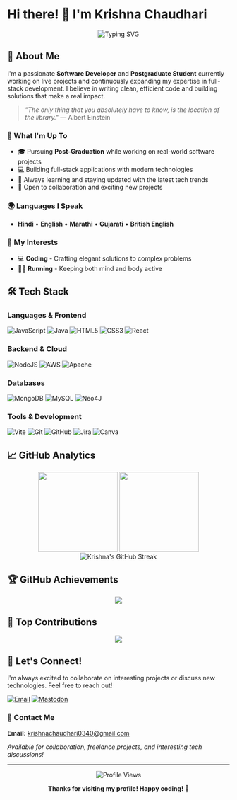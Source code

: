 # Hi there! 👋 I'm Krishna Chaudhari

<div align="center">
  <img src="https://readme-typing-svg.herokuapp.com?font=Fira+Code&pause=1000&color=36BCF7&width=435&lines=Software+Developer+%7C+Full+Stack+Engineer;Passionate+about+Clean+Code;Always+Learning+New+Technologies;Building+Real-World+Solutions" alt="Typing SVG" />
</div>

## 🚀 About Me

I'm a passionate **Software Developer** and **Postgraduate Student** currently working on live projects and continuously expanding my expertise in full-stack development. I believe in writing clean, efficient code and building solutions that make a real impact.

> *"The only thing that you absolutely have to know, is the location of the library."* — Albert Einstein

### 🎯 What I'm Up To
- 🎓 Pursuing **Post-Graduation** while working on real-world software projects
- 💻 Building full-stack applications with modern technologies
- 🌱 Always learning and staying updated with the latest tech trends
- 🤝 Open to collaboration and exciting new projects

### 🌍 Languages I Speak
- **Hindi** • **English** • **Marathi** • **Gujarati** • **British English**

### 🎨 My Interests
- 💻 **Coding** - Crafting elegant solutions to complex problems
- 🏃‍♂️ **Running** - Keeping both mind and body active

## 🛠️ Tech Stack

### Languages & Frontend
![JavaScript](https://img.shields.io/badge/javascript-%23323330.svg?style=for-the-badge&logo=javascript&logoColor=%23F7DF1E)
![Java](https://img.shields.io/badge/java-%23ED8B00.svg?style=for-the-badge&logo=openjdk&logoColor=white)
![HTML5](https://img.shields.io/badge/html5-%23E34F26.svg?style=for-the-badge&logo=html5&logoColor=white)
![CSS3](https://img.shields.io/badge/css3-%231572B6.svg?style=for-the-badge&logo=css3&logoColor=white)
![React](https://img.shields.io/badge/react-%2320232a.svg?style=for-the-badge&logo=react&logoColor=%2361DAFB)

### Backend & Cloud
![NodeJS](https://img.shields.io/badge/node.js-6DA55F?style=for-the-badge&logo=node.js&logoColor=white)
![AWS](https://img.shields.io/badge/AWS-%23FF9900.svg?style=for-the-badge&logo=amazon-aws&logoColor=white)
![Apache](https://img.shields.io/badge/apache-%23D42029.svg?style=for-the-badge&logo=apache&logoColor=white)

### Databases
![MongoDB](https://img.shields.io/badge/MongoDB-%234ea94b.svg?style=for-the-badge&logo=mongodb&logoColor=white)
![MySQL](https://img.shields.io/badge/mysql-4479A1.svg?style=for-the-badge&logo=mysql&logoColor=white)
![Neo4J](https://img.shields.io/badge/Neo4j-008CC1?style=for-the-badge&logo=neo4j&logoColor=white)

### Tools & Development
![Vite](https://img.shields.io/badge/vite-%23646CFF.svg?style=for-the-badge&logo=vite&logoColor=white)
![Git](https://img.shields.io/badge/git-%23F05033.svg?style=for-the-badge&logo=git&logoColor=white)
![GitHub](https://img.shields.io/badge/github-%23121011.svg?style=for-the-badge&logo=github&logoColor=white)
![Jira](https://img.shields.io/badge/jira-%230A0FFF.svg?style=for-the-badge&logo=jira&logoColor=white)
![Canva](https://img.shields.io/badge/Canva-%2300C4CC.svg?style=for-the-badge&logo=Canva&logoColor=white)

## 📈 GitHub Analytics

<div align="center">
  <img height="180em" src="https://github-readme-stats.vercel.app/api?username=KRISHNACHAUDHARI10&show_icons=true&theme=tokyonight&include_all_commits=true&count_private=true"/>
  <img height="180em" src="https://github-readme-stats.vercel.app/api/top-langs/?username=KRISHNACHAUDHARI10&layout=compact&langs_count=8&theme=tokyonight"/>
</div>

<div align="center">
  <img src="https://github-readme-streak-stats.herokuapp.com/?user=KRISHNACHAUDHARI10&theme=tokyonight" alt="Krishna's GitHub Streak"/>
</div>

## 🏆 GitHub Achievements

<div align="center">
  <img src="https://github-profile-trophy.vercel.app/?username=KRISHNACHAUDHARI10&theme=tokyonight&no-frame=true&no-bg=false&margin-w=4&row=1"/>
</div>

## 💼 Top Contributions

<div align="center">
  <img src="https://github-contributor-stats.vercel.app/api?username=KRISHNACHAUDHARI10&limit=5&theme=tokyonight&combine_all_yearly_contributions=true"/>
</div>

## 🤝 Let's Connect!

I'm always excited to collaborate on interesting projects or discuss new technologies. Feel free to reach out!

[![Email](https://img.shields.io/badge/Email-D14836?style=for-the-badge&logo=gmail&logoColor=white)](mailto:krishnachaudhari0340@gmail.com)
[![Mastodon](https://img.shields.io/badge/-MASTODON-%232B90D9?style=for-the-badge&logo=mastodon&logoColor=white)](https://mastodon.social/@KrishnaChaudhari-ow9ni)

### 📧 Contact Me
**Email:** krishnachaudhari0340@gmail.com

*Available for collaboration, freelance projects, and interesting tech discussions!*

---

<div align="center">
  <img src="https://komarev.com/ghpvc/?username=KRISHNACHAUDHARI10&label=Profile%20Views&color=0e75b6&style=flat" alt="Profile Views" />
  
  **Thanks for visiting my profile! Happy coding! 🚀**
</div>
